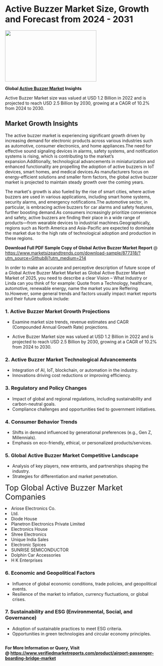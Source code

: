 <H1>Active Buzzer Market Size, Growth and Forecast from 2024 - 2031</H1><img class="aligncenter size-medium wp-image-584254" src="https://thirdeyenews.in/wp-content/uploads/2024/09/Global-Market-Research-300x168.jpeg" alt="" width="300" height="168" /><p><strong>Global&nbsp;<a href="https://www.marketsizeandtrends.com/download-sample/877318/?utm_source=Github8j?utm_medium=214">Active Buzzer Market</a> Insights</strong></p><p>Active Buzzer Market size was valued at USD 1.2 Billion in 2022 and is projected to reach USD 2.5 Billion by 2030, growing at a CAGR of 10.2% from 2024 to 2030.</p><p><h2>Market Growth Insights</h2> <p>The active buzzer market is experiencing significant growth driven by increasing demand for electronic products across various industries such as automotive, consumer electronics, and home appliances.The need for effective sound signaling devices in alarms, safety systems, and notification systems is rising, which is contributing to the market’s expansion.Additionally, technological advancements in miniaturization and enhanced functionality are propelling the adoption of active buzzers in IoT devices, smart homes, and medical devices.As manufacturers focus on energy-efficient solutions and smaller form factors, the global active buzzer market is projected to maintain steady growth over the coming years.</p> <p>The market's growth is also fueled by the rise of smart cities, where active buzzers are used in various applications, including smart home systems, security alarms, and emergency notifications.The automotive sector, in particular, is embracing active buzzers for car alarms and safety features, further boosting demand.As consumers increasingly prioritize convenience and safety, active buzzers are finding their place in a wide range of products—from wearable devices to industrial machines.Geographically, regions such as North America and Asia-Pacific are expected to dominate the market due to the high rate of technological adoption and production in these regions.</p> <p><span class=""><strong>Download Full PDF Sample Copy of Global Active Buzzer Market Report</strong> @ <a href="https://www.marketsizeandtrends.com/download-sample/877318/?utm_source=Github8j?utm_medium=214" target="_blank">https://www.marketsizeandtrends.com/download-sample/877318/?utm_source=Github8j?utm_medium=214</a></span></p><p>In order to make an accurate and perceptive description of future scope of a Global&nbsp;Active Buzzer Market Market as Global&nbsp;Active Buzzer Market Market of 2025, you need to describe a clear Vision &ndash; What Industry or Linda can you think of for example: Quote from a Technology, healthcare, automotive, renewable energy, name the market you are Reffering to.However, some general trends and factors usually impact market reports and their future outlook include:</p><h3>1.&nbsp;<strong>Active Buzzer Market Growth Projections</strong></h3><ul><li>Examine market size trends, revenue estimates and CAGR (Compounded Annual Growth Rate) projections.</li><li><p>Active Buzzer Market size was valued at USD 1.2 Billion in 2022 and is projected to reach USD 2.5 Billion by 2030, growing at a CAGR of 10.2% from 2024 to 2030.</p></li></ul><h3>2.&nbsp;<strong>Active Buzzer Market Technological Advancements</strong></h3><ul><li>Integration of AI, IoT, blockchain, or automation in the industry.</li><li>Innovations driving cost reductions or improving efficiency.</li></ul><h3>3.&nbsp;<strong>Regulatory and Policy Changes</strong></h3><ul><li>Impact of global and regional regulations, including sustainability and carbon-neutral goals.</li><li>Compliance challenges and opportunities tied to government initiatives.</li></ul><h3>4.&nbsp;<strong>Consumer Behavior Trends</strong></h3><ul><li>Shifts in demand influenced by generational preferences (e.g., Gen Z, Millennials).</li><li>Emphasis on eco-friendly, ethical, or personalized products/services.</li></ul><h3>5.&nbsp;<strong>Global Active Buzzer Market Competitive Landscape</strong></h3><ul><li>Analysis of key players, new entrants, and partnerships shaping the industry.</li><li>Strategies for differentiation and market penetration.</li></ul><p data-pm-slice="1 1 []"><span style="color: inherit; font-family: inherit; font-size: 25px;">Top Global Active Buzzer Market Companies</span></p><div class="" data-test-id=""><p><li>Ariose Electronics Co.</li><li> Ltd.</li><li> Diode House</li><li> Planetron Electronics Private Limited</li><li> Electronics House</li><li> Shree Electronics</li><li> Unique India Sales</li><li> Electronic Spices</li><li> SUNRISE SEMICONDUCTOR</li><li> Dolphin Car Accessories</li><li> H K Enterprises</li></p></div><h3>6.&nbsp;<strong>Economic and Geopolitical Factors</strong></h3><ul><li>Influence of global economic conditions, trade policies, and geopolitical events.</li><li>Resilience of the market to inflation, currency fluctuations, or global crises.</li></ul><h3>7.&nbsp;<strong>Sustainability and ESG (Environmental, Social, and Governance)</strong></h3><ul><li>Adoption of sustainable practices to meet ESG criteria.</li><li>Opportunities in green technologies and circular economy principles.</li></ul><h2><strong style="font-size: 14px;">For More Information or Query, Visit @&nbsp;</strong><a style="background-color: #ffffff; font-size: 14px;" href="https://www.marketsizeandtrends.com/report/active-buzzer-market/" target="_blank">https://www.verifiedmarketreports.com/product/airport-passenger-boarding-bridge-market</a></h2>